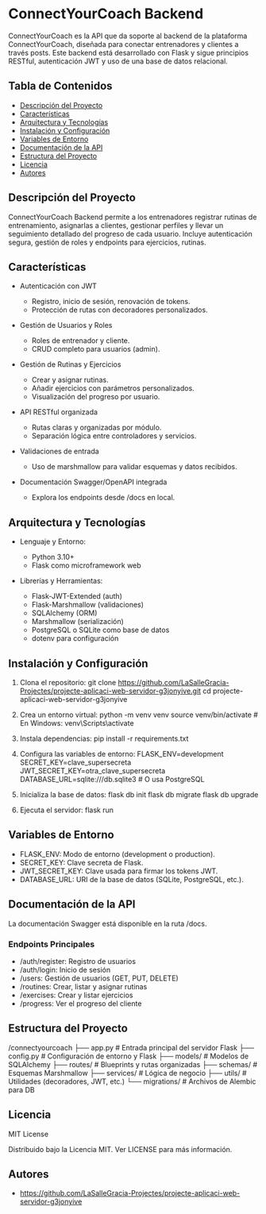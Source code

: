ConnectYourCoach Backend
==========================

ConnectYourCoach es la API que da soporte al backend de la plataforma ConnectYourCoach, diseñada para conectar entrenadores y clientes a través posts. Este backend está desarrollado con Flask y sigue principios RESTful, autenticación JWT y uso de una base de datos relacional.

## Tabla de Contenidos
- [Descripción del Proyecto](#descripcion-del-proyecto)
- [Características](#caracteristicas)
- [Arquitectura y Tecnologías](#arquitectura-y-tecnologias)
- [Instalación y Configuración](#instalacion-y-configuracion)
- [Variables de Entorno](#variables-de-entorno)
- [Documentación de la API](#documentacion-de-la-api)
- [Estructura del Proyecto](#estructura-del-proyecto)
- [Licencia](#licencia)
- [Autores](#autores)

## Descripción del Proyecto

ConnectYourCoach Backend permite a los entrenadores registrar rutinas de entrenamiento, asignarlas a clientes, gestionar perfiles y llevar un seguimiento detallado del progreso de cada usuario. Incluye autenticación segura, gestión de roles y endpoints para ejercicios, rutinas.

## Características

- Autenticación con JWT
  - Registro, inicio de sesión, renovación de tokens.
  - Protección de rutas con decoradores personalizados.

- Gestión de Usuarios y Roles
  - Roles de entrenador y cliente.
  - CRUD completo para usuarios (admin).

- Gestión de Rutinas y Ejercicios
  - Crear y asignar rutinas.
  - Añadir ejercicios con parámetros personalizados.
  - Visualización del progreso por usuario.

- API RESTful organizada
  - Rutas claras y organizadas por módulo.
  - Separación lógica entre controladores y servicios.

- Validaciones de entrada
  - Uso de marshmallow para validar esquemas y datos recibidos.

- Documentación Swagger/OpenAPI integrada
  - Explora los endpoints desde /docs en local.

## Arquitectura y Tecnologías

- Lenguaje y Entorno:
  - Python 3.10+
  - Flask como microframework web

- Librerías y Herramientas:
  - Flask-JWT-Extended (auth)
  - Flask-Marshmallow (validaciones)
  - SQLAlchemy (ORM)
  - Marshmallow (serialización)
  - PostgreSQL o SQLite como base de datos
  - dotenv para configuración

## Instalación y Configuración

1. Clona el repositorio:
   git clone https://github.com/LaSalleGracia-Projectes/projecte-aplicaci-web-servidor-g3jonyive.git
   cd projecte-aplicaci-web-servidor-g3jonyive

2. Crea un entorno virtual:
   python -m venv venv
   source venv/bin/activate  # En Windows: venv\Scripts\activate

3. Instala dependencias:
   pip install -r requirements.txt

4. Configura las variables de entorno:
   FLASK_ENV=development
   SECRET_KEY=clave_supersecreta
   JWT_SECRET_KEY=otra_clave_supersecreta
   DATABASE_URL=sqlite:///db.sqlite3  # O usa PostgreSQL

5. Inicializa la base de datos:
   flask db init
   flask db migrate
   flask db upgrade

6. Ejecuta el servidor:
   flask run

## Variables de Entorno

- FLASK_ENV: Modo de entorno (development o production).
- SECRET_KEY: Clave secreta de Flask.
- JWT_SECRET_KEY: Clave usada para firmar los tokens JWT.
- DATABASE_URL: URI de la base de datos (SQLite, PostgreSQL, etc.).

## Documentación de la API

La documentación Swagger está disponible en la ruta /docs.

### Endpoints Principales

- /auth/register: Registro de usuarios
- /auth/login: Inicio de sesión
- /users: Gestión de usuarios (GET, PUT, DELETE)
- /routines: Crear, listar y asignar rutinas
- /exercises: Crear y listar ejercicios
- /progress: Ver el progreso del cliente

## Estructura del Proyecto

/connectyourcoach
  ├── app.py                # Entrada principal del servidor Flask
  ├── config.py             # Configuración de entorno y Flask
  ├── models/               # Modelos de SQLAlchemy
  ├── routes/               # Blueprints y rutas organizadas
  ├── schemas/              # Esquemas Marshmallow
  ├── services/             # Lógica de negocio
  ├── utils/                # Utilidades (decoradores, JWT, etc.)
  └── migrations/           # Archivos de Alembic para DB

## Licencia

MIT License

Distribuido bajo la Licencia MIT. Ver LICENSE para más información.

## Autores

- https://github.com/LaSalleGracia-Projectes/projecte-aplicaci-web-servidor-g3jonyive
